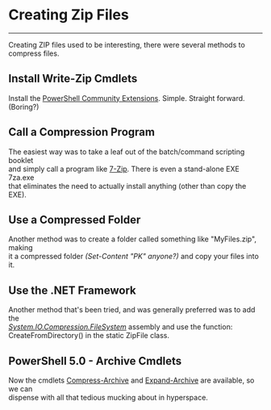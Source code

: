 # Creating Zip Files  

---   

Creating ZIP files used to be interesting, there were several methods to compress files.  

## Install Write-Zip Cmdlets  

Install the [PowerShell Community Extensions](https://pscx.codeplex.com/).
Simple. Straight forward. (Boring?)  

## Call a Compression Program  

The easiest way was to take a leaf out of the batch/command scripting booklet  
and simply call a program like [7-Zip](http://www.7-zip.org/). There is even a stand-alone EXE 7za.exe  
that eliminates the need to actually install anything (other than copy the EXE).  

## Use a Compressed Folder  

Another method was to create a folder called something like "MyFiles.zip", making  
it a compressed folder *(Set-Content "PK" anyone?)* and copy your files into it.   

## Use the .NET Framework  

Another method that's been tried, and was generally preferred was to add the  
*[System.IO.Compression.FileSystem](https://msdn.microsoft.com/en-us/library/system.io.compression.zipfile(v=vs.110).aspx)* assembly and use the function:  
CreateFromDirectory() in the static ZipFile class.  

## PowerShell 5.0 - Archive Cmdlets  

Now the cmdlets [Compress-Archive](https://technet.microsoft.com/en-us/library/dn841358.aspx) and [Expand-Archive](https://technet.microsoft.com/en-us/library/dn841359.aspx) are available, so we can     
dispense with all that tedious mucking about in hyperspace.  
